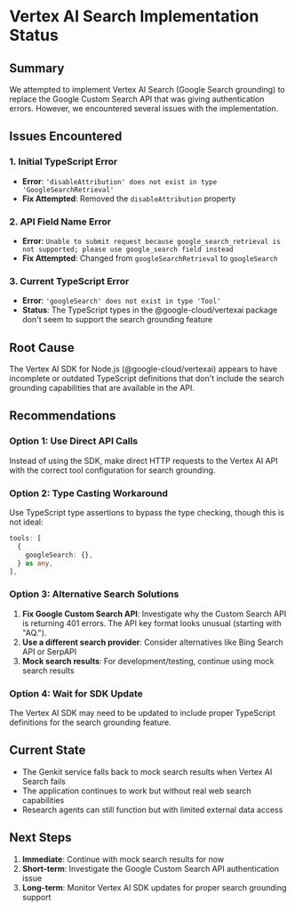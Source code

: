 # Vertex AI Search Implementation Status

## Summary

We attempted to implement Vertex AI Search (Google Search grounding) to replace the Google Custom Search API that was giving authentication errors. However, we encountered several issues with the implementation.

## Issues Encountered

### 1. Initial TypeScript Error
- **Error**: `'disableAttribution' does not exist in type 'GoogleSearchRetrieval'`
- **Fix Attempted**: Removed the `disableAttribution` property

### 2. API Field Name Error
- **Error**: `Unable to submit request because google_search_retrieval is not supported; please use google_search field instead`
- **Fix Attempted**: Changed from `googleSearchRetrieval` to `googleSearch`

### 3. Current TypeScript Error
- **Error**: `'googleSearch' does not exist in type 'Tool'`
- **Status**: The TypeScript types in the @google-cloud/vertexai package don't seem to support the search grounding feature

## Root Cause

The Vertex AI SDK for Node.js (@google-cloud/vertexai) appears to have incomplete or outdated TypeScript definitions that don't include the search grounding capabilities that are available in the API.

## Recommendations

### Option 1: Use Direct API Calls
Instead of using the SDK, make direct HTTP requests to the Vertex AI API with the correct tool configuration for search grounding.

### Option 2: Type Casting Workaround
Use TypeScript type assertions to bypass the type checking, though this is not ideal:
```typescript
tools: [
  {
    googleSearch: {},
  } as any,
],
```

### Option 3: Alternative Search Solutions
1. **Fix Google Custom Search API**: Investigate why the Custom Search API is returning 401 errors. The API key format looks unusual (starting with "AQ.").
2. **Use a different search provider**: Consider alternatives like Bing Search API or SerpAPI
3. **Mock search results**: For development/testing, continue using mock search results

### Option 4: Wait for SDK Update
The Vertex AI SDK may need to be updated to include proper TypeScript definitions for the search grounding feature.

## Current State

- The Genkit service falls back to mock search results when Vertex AI Search fails
- The application continues to work but without real web search capabilities
- Research agents can still function but with limited external data access

## Next Steps

1. **Immediate**: Continue with mock search results for now
2. **Short-term**: Investigate the Google Custom Search API authentication issue
3. **Long-term**: Monitor Vertex AI SDK updates for proper search grounding support
